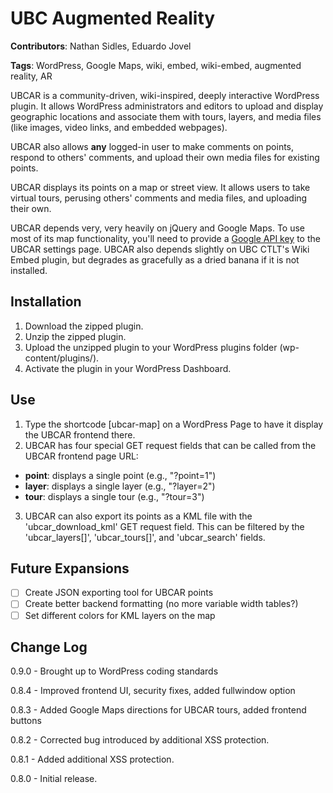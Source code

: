 UBC Augmented Reality
=====================

**Contributors**: Nathan Sidles, Eduardo Jovel

**Tags**: WordPress, Google Maps, wiki, embed, wiki-embed, augmented reality, AR

UBCAR is a community-driven, wiki-inspired, deeply interactive WordPress plugin. It allows WordPress administrators and editors to upload and display geographic locations and associate them with tours, layers, and media files (like images, video links, and embedded webpages).

UBCAR also allows **any** logged-in user to make comments on points, respond to others' comments, and upload their own media files for existing points.

UBCAR displays its points on a map or street view. It allows users to take virtual tours, perusing others' comments and media files, and uploading their own.

UBCAR depends very, very heavily on jQuery and Google Maps. To use most of its map functionality, you'll need to provide a [Google API key](https://developers.google.com/maps/documentation/javascript/tutorial#api_key) to the UBCAR settings page. UBCAR also depends slightly on UBC CTLT's Wiki Embed plugin, but degrades as gracefully as a dried banana if it is not installed.

Installation
------------

1. Download the zipped plugin.
2. Unzip the zipped plugin.
3. Upload the unzipped plugin to your WordPress plugins folder (wp-content/plugins/).
4. Activate the plugin in your WordPress Dashboard.

Use
---
1. Type the shortcode [ubcar-map] on a WordPress Page to have it display the UBCAR frontend there.
2. UBCAR has four special GET request fields that can be called from the UBCAR frontend page URL:
 - **point**: displays a single point (e.g., "?point=1")
 - **layer**: displays a single layer (e.g., "?layer=2")
 - **tour**: displays a single tour (e.g., "?tour=3")
3. UBCAR can also export its points as a KML file with the 'ubcar_download_kml' GET request field. This can be filtered by the 'ubcar_layers[]', 'ubcar_tours[]', and 'ubcar_search' fields.

Future Expansions
-----------------

- [ ] Create JSON exporting tool for UBCAR points
- [ ] Create better backend formatting (no more variable width tables?)
- [ ] Set different colors for KML layers on the map

Change Log
----------

0.9.0 - Brought up to WordPress coding standards

0.8.4 - Improved frontend UI, security fixes, added fullwindow option

0.8.3 - Added Google Maps directions for UBCAR tours, added frontend buttons

0.8.2 - Corrected bug introduced by additional XSS protection.

0.8.1 - Added additional XSS protection.

0.8.0 - Initial release.